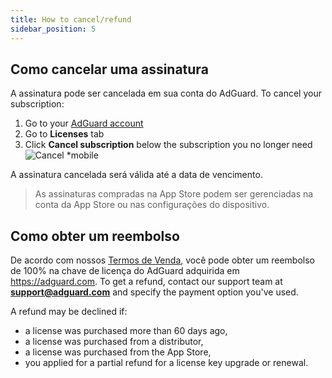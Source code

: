 ```yaml
---
title: How to cancel/refund
sidebar_position: 5
---
```


## Como cancelar uma assinatura

A assinatura pode ser cancelada em sua conta do AdGuard. To cancel your subscription:

 1. Go to your [AdGuard account](https://my.adguard.com/)
 2. Go to **Licenses** tab
 3. Click **Cancel subscription** below the subscription you no longer need ![Cancel *mobile](https://cdn.adtidy.org/content/kb/ad_blocker/general/newaccount-cancel-sub.png)

 A assinatura cancelada será válida até a data de vencimento.

> As assinaturas compradas na App Store podem ser gerenciadas na conta da App Store ou nas configurações do dispositivo.

## Como obter um reembolso

De acordo com nossos [Termos de Venda](https://adguard.com/terms-of-sale.html), você pode obter um reembolso de 100% na chave de licença do AdGuard adquirida em https://adguard.com. To get a refund, contact our support team at **support@adguard.com** and specify the payment option you've used.

A refund may be declined if:
* a license was purchased more than 60 days ago,
* a license was purchased from a distributor,
* a license was purchased from the App Store,
* you applied for a partial refund for a license key upgrade or renewal.
